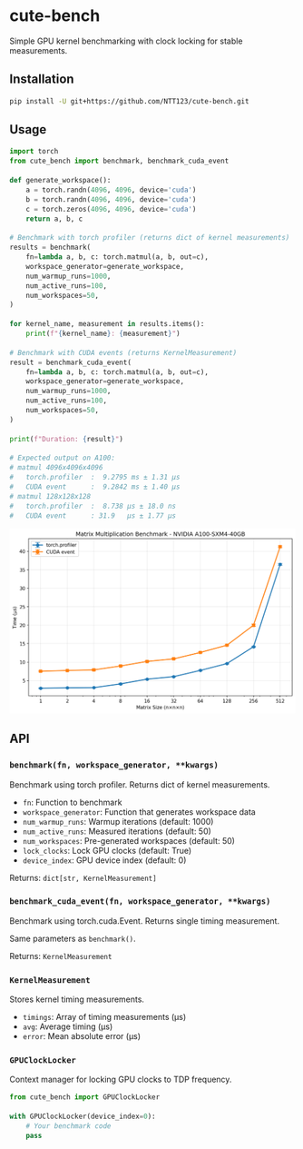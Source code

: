 # cute-bench

Simple GPU kernel benchmarking with clock locking for stable measurements.

## Installation

```bash
pip install -U git+https://github.com/NTT123/cute-bench.git
```

## Usage

```python
import torch
from cute_bench import benchmark, benchmark_cuda_event

def generate_workspace():
    a = torch.randn(4096, 4096, device='cuda')
    b = torch.randn(4096, 4096, device='cuda')
    c = torch.zeros(4096, 4096, device='cuda')
    return a, b, c

# Benchmark with torch profiler (returns dict of kernel measurements)
results = benchmark(
    fn=lambda a, b, c: torch.matmul(a, b, out=c),
    workspace_generator=generate_workspace,
    num_warmup_runs=1000,
    num_active_runs=100,
    num_workspaces=50,
)

for kernel_name, measurement in results.items():
    print(f"{kernel_name}: {measurement}")

# Benchmark with CUDA events (returns KernelMeasurement)
result = benchmark_cuda_event(
    fn=lambda a, b, c: torch.matmul(a, b, out=c),
    workspace_generator=generate_workspace,
    num_warmup_runs=1000,
    num_active_runs=100,
    num_workspaces=50,
)

print(f"Duration: {result}")

# Expected output on A100:
# matmul 4096x4096x4096
#   torch.profiler  :  9.2795 ms ± 1.31 μs
#   CUDA event      :  9.2842 ms ± 1.40 μs
# matmul 128x128x128
#   torch.profiler  :  8.738 μs ± 18.0 ns
#   CUDA event      : 31.9   μs ± 1.77 μs
```

![Benchmark Results](examples/matmul_benchmark.png)

## API

### `benchmark(fn, workspace_generator, **kwargs)`

Benchmark using torch profiler. Returns dict of kernel measurements.

- `fn`: Function to benchmark
- `workspace_generator`: Function that generates workspace data
- `num_warmup_runs`: Warmup iterations (default: 1000)
- `num_active_runs`: Measured iterations (default: 50)
- `num_workspaces`: Pre-generated workspaces (default: 50)
- `lock_clocks`: Lock GPU clocks (default: True)
- `device_index`: GPU device index (default: 0)

Returns: `dict[str, KernelMeasurement]`

### `benchmark_cuda_event(fn, workspace_generator, **kwargs)`

Benchmark using torch.cuda.Event. Returns single timing measurement.

Same parameters as `benchmark()`.

Returns: `KernelMeasurement`

### `KernelMeasurement`

Stores kernel timing measurements.

- `timings`: Array of timing measurements (μs)
- `avg`: Average timing (μs)
- `error`: Mean absolute error (μs)

### `GPUClockLocker`

Context manager for locking GPU clocks to TDP frequency.

```python
from cute_bench import GPUClockLocker

with GPUClockLocker(device_index=0):
    # Your benchmark code
    pass
```
